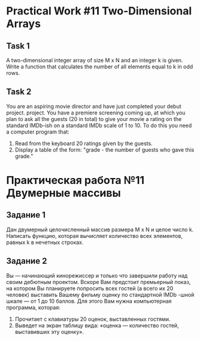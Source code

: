 # Practical Work #11 Two-Dimensional Arrays

## Task 1

A two-dimensional integer array of size M x N and an integer k is given. Write a function that calculates the number of all
elements equal to k in odd rows.

## Task 2

You are an aspiring movie director and have just completed your debut project. project. You have a premiere screening coming up, at which you plan to ask all the guests (20 in total) to give your movie a rating on the standard IMDb-ish
on a standard IMDb scale of 1 to 10. To do this you need a computer program that:
1. Read from the keyboard 20 ratings given by the guests.
2. Display a table of the form: "grade - the number of guests who gave this
   grade."

# Практическая работа №11 Двумерные массивы

## Задание 1

Дан двумерный целочисленный массив размера M x N и целое число k. Написать функцию, которая вычисляет количество всех
элементов, равных k в нечетных строках.

## Задание 2

Вы — начинающий кинорежиссер и только что завершили работу над своим дебютным
проектом. Вскоре Вам предстоит премьерный показ, на котором Вы планируете попросить всех
гостей (а всего их 20 человек) выставить Вашему фильму оценку по стандартной IMDb -шной
шкале — от 1 до 10 баллов. Для этого Вам нужна компьютерная программа, которая:
1. Прочитает с клавиатуры 20 оценок, выставленных гостями.
2. Выведет на экран таблицу вида: «оценка — количество гостей, выставивших эту
   оценку».
